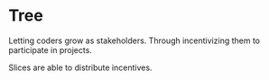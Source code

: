 # Tree

Letting coders grow as stakeholders. Through incentivizing them to participate in projects. 

Slices are able to distribute incentives.
